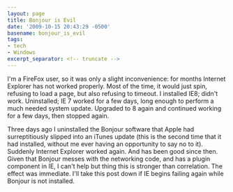 ```yaml
---
layout: page
title: Bonjour is Evil
date: '2009-10-15 20:43:29 -0500'
basename: bonjour_is_evil
tags:
- tech
- Windows
excerpt_separator: <!-- truncate -->
---
```


I'm a FireFox user, so it was only a slight inconvenience: for months Internet
Explorer has not worked properly. Most of the time, it would just spin, refusing
to load a page, but also refusing to timeout. I installed IE8; didn't work.
Uninstalled; IE 7 worked for a few days, long enough to perform a much needed
system update. Upgraded to 8 again and continued working for a few days, then
stopped again.

Three days ago I uninstalled the Bonjour software that Apple had surreptitiously
slipped into an iTunes update (this is the second time that it had installed,
without me ever having an opportunity to say no to it). Suddenly Internet
Explorer worked again. And has been good since then. Given that Bonjour messes
with the networking code, and has a plugin component in IE, I can't help but
thing this is stronger than correlation. The effect was immediate. I'll take
this post down if IE begins failing again while Bonjour is not installed.
